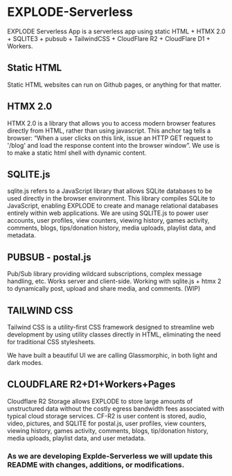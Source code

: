 # EXPLODE-Serverless
EXPLODE Serverless App is a serverless app using static HTML + HTMX 2.0 + SQLITE3 + pubsub + TailwindCSS + CloudFlare R2 + CloudFlare D1 + Workers.

## Static HTML
Static HTML websites can run on Github pages, or anything for that matter. 

## HTMX 2.0
HTMX 2.0 is a library that allows you to access modern browser features directly from HTML, rather than using javascript. This anchor tag tells a browser: “When a user clicks on this link, issue an HTTP GET request to '/blog' and load the response content into the browser window”. We use is to make a static html shell with dynamic content.

## SQLITE.js
sqlite.js refers to a JavaScript library that allows SQLite databases to be used directly in the browser environment. This library compiles SQLite to JavaScript, enabling EXPLODE to create and manage relational databases entirely within web applications. We are using SQLITE.js to power user accounts, user profiles, view counters, viewing history, games activity, comments, blogs, tips/donation history, media uploads, playlist data, and metadata.

## PUBSUB - postal.js
Pub/Sub library providing wildcard subscriptions, complex message handling, etc. Works server and client-side. Working with sqlite.js + htmx 2 to dynamically post, upload and share media, and comments. (WIP)

## TAILWIND CSS
Tailwind CSS is a utility-first CSS framework designed to streamline web development by using utility classes directly in HTML, eliminating the need for traditional CSS stylesheets.

We have built a beautiful UI we are calling Glassmorphic, in both light and dark modes.

## CLOUDFLARE R2+D1+Workers+Pages
Cloudflare R2 Storage allows EXPLODE to store large amounts of unstructured data without the costly egress bandwidth fees associated with typical cloud storage services. CF-R2 is user content is stored, audio, video, pictures, and SQLITE for postal.js, user profiles, view counters, viewing history, games activity, comments, blogs, tip/donation history, media uploads, playlist data, and user metadata.

### As we are developing Explde-Serverless we will update this README with changes, additions, or modifications.
